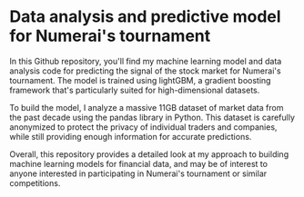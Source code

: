 # Data analysis and predictive model for Numerai's tournament
In this Github repository, you'll find my machine learning model and data analysis code for predicting the signal of the stock market for Numerai's tournament. The model is trained using lightGBM, a gradient boosting framework that's particularly suited for high-dimensional datasets.

To build the model, I analyze a massive 11GB dataset of market data from the past decade using the pandas library in Python. This dataset is carefully anonymized to protect the privacy of individual traders and companies, while still providing enough information for accurate predictions.

Overall, this repository provides a detailed look at my approach to building machine learning models for financial data, and may be of interest to anyone interested in participating in Numerai's tournament or similar competitions.
